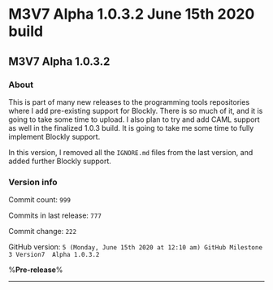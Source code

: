 # M3V7 Alpha 1.0.3.2 June 15th 2020 build

## M3V7 Alpha 1.0.3.2

### About

This is part of many new releases to the programming tools repositories where I add pre-existing support for Blockly. There is so much of it, and it is going to take some time to upload. I also plan to try and add CAML support as well in the finalized 1.0.3 build. It is going to take me some time to fully implement Blockly support.

In this version, I removed all the `IGNORE.md` files from the last version, and added further Blockly support.

### Version info

Commit count: `999`

Commits in last release: `777`

Commit change: `222`

GitHub version: `5 (Monday, June 15th 2020 at 12:10 am) GitHub Milestone 3 Version7  Alpha 1.0.3.2`

%**Pre-release**%

***
